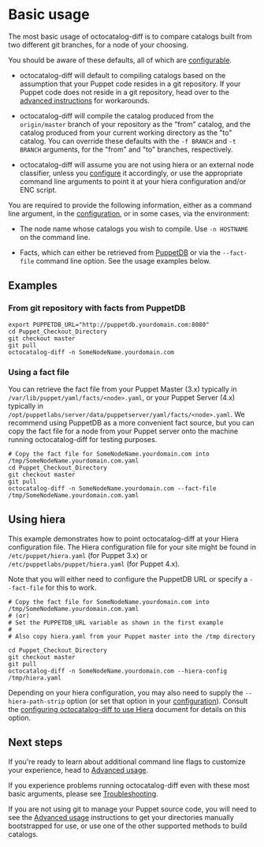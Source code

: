 # Basic usage

The most basic usage of octocatalog-diff is to compare catalogs built from two different git branches, for a node of your choosing.

You should be aware of these defaults, all of which are [configurable](/doc/configuration.md).

- octocatalog-diff will default to compiling catalogs based on the assumption that your Puppet code resides in a git repository. If your Puppet code does not reside in a git repository, head over to the [advanced instructions](/doc/advanced.md) for workarounds.

- octocatalog-diff will compile the catalog produced from the `origin/master` branch of your repository as the "from" catalog, and the catalog produced from your current working directory as the "to" catalog. You can override these defaults with the `-f BRANCH` and `-t BRANCH` arguments, for the "from" and "to" branches, respectively.

- octocatalog-diff will assume you are not using hiera or an external node classifier, unless you [configure](/doc/configuration.md) it accordingly, or use the appropriate command line arguments to point it at your hiera configuration and/or ENC script.

You are required to provide the following information, either as a command line argument, in the [configuration](/doc/configuration.md), or in some cases, via the environment:

- The node name whose catalogs you wish to compile. Use `-n HOSTNAME` on the command line.

- Facts, which can either be retrieved from [PuppetDB](/doc/configuration-puppetdb.md) or via the `--fact-file` command line option. See the usage examples below.

## Examples

### From git repository with facts from PuppetDB

```
export PUPPETDB_URL="http://puppetdb.yourdomain.com:8080"
cd Puppet_Checkout_Directory
git checkout master
git pull
octocatalog-diff -n SomeNodeName.yourdomain.com
```

### Using a fact file

You can retrieve the fact file from your Puppet Master (3.x) typically in `/var/lib/puppet/yaml/facts/<node>.yaml`, or your Puppet Server (4.x) typically in `/opt/puppetlabs/server/data/puppetserver/yaml/facts/<node>.yaml`. We recommend using PuppetDB as a more convenient fact source, but you can copy the fact file for a node from your Puppet server onto the machine running octocatalog-diff for testing purposes.

```
# Copy the fact file for SomeNodeName.yourdomain.com into /tmp/SomeNodeName.yourdomain.com.yaml
cd Puppet_Checkout_Directory
git checkout master
git pull
octocatalog-diff -n SomeNodeName.yourdomain.com --fact-file /tmp/SomeNodeName.yourdomain.com.yaml
```

## Using hiera

This example demonstrates how to point octocatalog-diff at your Hiera configuration file. The Hiera configuration file for your site might be found in `/etc/puppet/hiera.yaml` (for Puppet 3.x) or `/etc/puppetlabs/puppet/hiera.yaml` (for Puppet 4.x).

Note that you will either need to configure the PuppetDB URL or specify a `--fact-file` for this to work.

```
# Copy the fact file for SomeNodeName.yourdomain.com into /tmp/SomeNodeName.yourdomain.com.yaml
# (or)
# Set the PUPPETDB_URL variable as shown in the first example
#
# Also copy hiera.yaml from your Puppet master into the /tmp directory

cd Puppet_Checkout_Directory
git checkout master
git pull
octocatalog-diff -n SomeNodeName.yourdomain.com --hiera-config /tmp/hiera.yaml
```

Depending on your hiera configuration, you may also need to supply the `--hiera-path-strip` option (or set that option in your [configuration](/doc/configuration.md)). Consult the [configuring octocatalog-diff to use Hiera](/doc/configuration-hiera.md) document for details on this option.

## Next steps

If you're ready to learn about additional command line flags to customize your experience, head to [Advanced usage](/doc/advanced.md).

If you experience problems running octocatalog-diff even with these most basic arguments, please see [Troubleshooting](/doc/troubleshooting.md).

If you are not using git to manage your Puppet source code, you will need to see the [Advanced usage](/doc/advanced.md) instructions to get your directories manually bootstrapped for use, or use one of the other supported methods to build catalogs.
